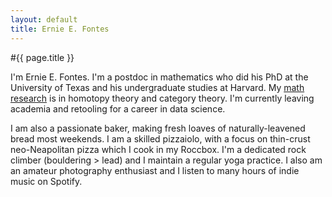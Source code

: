 ```yaml
---
layout: default
title: Ernie E. Fontes
---
```

#{{ page.title }}
  <script type="text/javascript">
  var imageURLs = [
  "../images/ernie_fleet_coffee.jpg"
  , "../images/ernie_montana_creek.jpg"
  , "../images/ernie_proud_mary_coffee_2.jpg"
  , "../images/ernie_proud_mary_coffee.jpg"
  , "../images/ernie_skye.jpg"
  , "../images/ernie_toprope.jpg"
  , "../images/ernie_tulips.jpg"
  , "../images/ernie_waterfall.jpg"
  ];
  function getImageTag() {
    var img = '<img src=\"';
    var randomIndex = Math.floor(Math.random() * imageURLs.length);
    img += imageURLs[randomIndex];
    img += '\" alt=\"Ernie in an impromptu picture.\" width=45% align="right"/>';
    return img;
  }
  </script>

  <script type="text/javascript">
    document.write(getImageTag());
  </script>

  I'm Ernie E. Fontes. I'm a postdoc in mathematics who did his PhD at the
  University of Texas and his undergraduate studies at Harvard. My
  [math research](../math/) is in homotopy theory and category theory.
  I'm currently leaving academia and retooling for a career in data science.

  I am also a passionate baker, making fresh loaves of naturally-leavened bread
  most weekends. I am a skilled pizzaiolo, with a focus on thin-crust neo-Neapolitan
  pizza which I cook in my Roccbox. I'm a dedicated rock climber (bouldering > lead)
  and I maintain a regular yoga practice. I also am an amateur photography enthusiast
  and I listen to many hours of indie music on Spotify.
